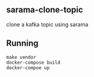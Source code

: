 ## sarama-clone-topic
clone a kafka topic using sarama

## Running
```
make vendor
docker-compose build
docker-compoe up
```

